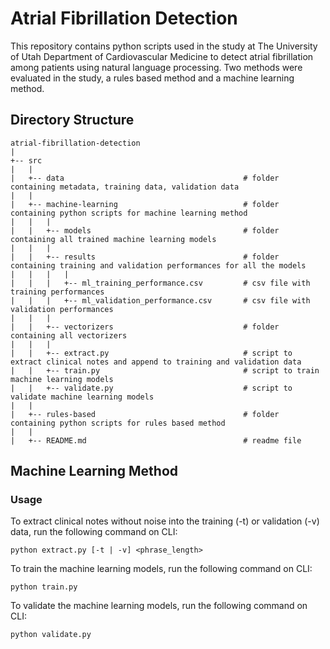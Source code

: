 # Atrial Fibrillation Detection

This repository contains python scripts used in the study at The University of Utah Department of Cardiovascular Medicine to detect atrial fibrillation among patients using natural language processing. Two methods were evaluated in the study, a rules based method and a machine learning method.

## Directory Structure

```
atrial-fibrillation-detection
|
+-- src
|	|
|	+-- data 										# folder containing metadata, training data, validation data
|	|
|	+-- machine-learning 							# folder containing python scripts for machine learning method
|	|	|
|	|	+-- models 									# folder containing all trained machine learning models
|	|	|
|	|	+-- results									# folder containing training and validation performances for all the models
|	|	|	|
|	|	|	+-- ml_training_performance.csv 		# csv file with training performances
|	|	|	+-- ml_validation_performance.csv 		# csv file with validation performances
|	|	|
|	|	+-- vectorizers 							# folder containing all vectorizers
|	|	|
|	|	+-- extract.py 								# script to extract clinical notes and append to training and validation data
|	|	+-- train.py 								# script to train machine learning models
|	|	+-- validate.py 							# script to validate machine learning models
|	|
|	+-- rules-based 								# folder containing python scripts for rules based method
|	|
|	+-- README.md 									# readme file
```

## Machine Learning Method

### Usage

To extract clinical notes without noise into the training (-t) or validation (-v) data, run the following command on CLI:

```
python extract.py [-t | -v] <phrase_length>
```

To train the machine learning models, run the following command on CLI:

```
python train.py
```

To validate the machine learning models, run the following command on CLI:
```
python validate.py
```